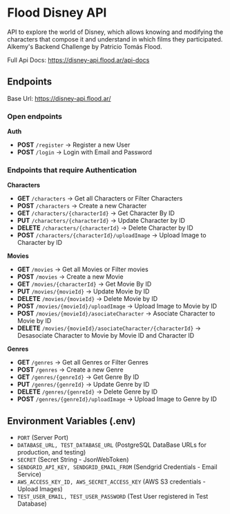 # Flood Disney API
API to explore the world of Disney, which allows knowing and modifying the characters that compose it and understand in which films they participated.
Alkemy's Backend Challenge by Patricio Tomás Flood.

Full Api Docs: https://disney-api.flood.ar/api-docs

## Endpoints

Base Url: https://disney-api.flood.ar/
### Open endpoints

**Auth**
<ul>
  <li><b>POST</b> <code>/register</code> -> Register a new User
  <li><b>POST</b> <code>/login</code> -> Login with Email and Password
</ul>

### Endpoints that require Authentication

**Characters**
<ul>
  <li><b>GET</b> <code>/characters</code> -> Get all Characters or Filter Characters
  <li><b>POST</b> <code>/characters</code> -> Create a new Character
  <li><b>GET</b> <code>/characters/{characterId}</code> -> Get Character By ID
  <li><b>PUT</b> <code>/characters/{characterId}</code> -> Update Character by ID
  <li><b>DELETE</b> <code>/characters/{characterId}</code> -> Delete Character by ID
  <li><b>POST</b> <code>/characters/{characterId}/uploadImage</code> -> Upload Image to Character by ID
</ul>

**Movies**
<ul>
  <li><b>GET</b> <code>/movies</code> -> Get all Movies or Filter movies
  <li><b>POST</b> <code>/movies</code> -> Create a new Movie
  <li><b>GET</b> <code>/movies/{characterId}</code> -> Get Movie By ID
  <li><b>PUT</b> <code>/movies/{movieId}</code> -> Update Movie by ID
  <li><b>DELETE</b> <code>/movies/{movieId}</code> -> Delete Movie by ID
  <li><b>POST</b> <code>/movies/{movieId}/uploadImage</code> -> Upload Image to Movie by ID
  <li><b>POST</b> <code>/movies/{movieId}/asociateCharacter</code> -> Asociate Character to Movie by ID
  <li><b>DELETE</b> <code>/movies/{movieId}/asociateCharacter/{characterId}</code> -> Desasociate Character to Movie by Movie ID and Character ID
</ul>

**Genres**
<ul>
  <li><b>GET</b> <code>/genres</code> -> Get all Genres or Filter Genres
  <li><b>POST</b> <code>/genres</code> -> Create a new Genre
  <li><b>GET</b> <code>/genres/{genreId}</code> -> Get Genre By ID
  <li><b>PUT</b> <code>/genres/{genreId}</code> -> Update Genre by ID
  <li><b>DELETE</b> <code>/genres/{genreId}</code> -> Delete Genre by ID
  <li><b>POST</b> <code>/genres/{genreId}/uploadImage</code> -> Upload Image to Genre by ID
</ul>

## Environment Variables (.env)

<ul>
  <li><code>PORT</code> (Server Port)
  <li><code>DATABASE_URL, TEST_DATABASE_URL</code> (PostgreSQL DataBase URLs for production, and testing)
  <li><code>SECRET</code> (Secret String - JsonWebToken)
  <li><code>SENDGRID_API_KEY, SENDGRID_EMAIL_FROM</code> (Sendgrid Credentials - Email Service)
  <li><code>AWS_ACCESS_KEY_ID, AWS_SECRET_ACCESS_KEY</code> (AWS S3 credentials - Upload Images)
  <li><code>TEST_USER_EMAIL, TEST_USER_PASSWORD</code> (Test User registered in Test Database)
<ul>

